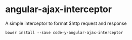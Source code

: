 # angular-ajax-interceptor
A simple interceptor to format $http request and response
```shell
bower install --save code-y-angular-ajax-interceptor
```
